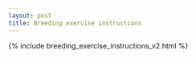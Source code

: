 ```yaml
---
layout: post
title: Breeding exercise instructions
---
```


{% include breeding_exercise_instructions_v2.html %}
